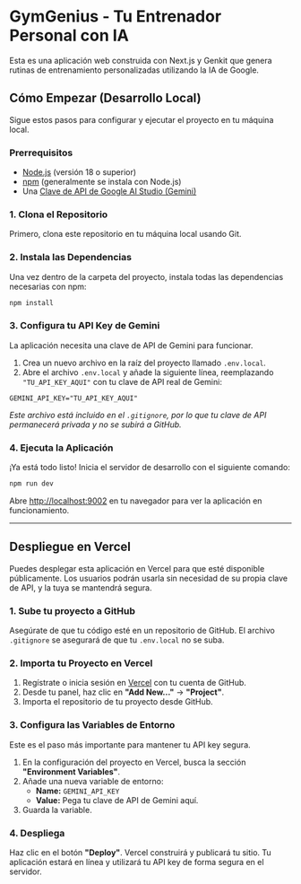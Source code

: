 # GymGenius - Tu Entrenador Personal con IA

Esta es una aplicación web construida con Next.js y Genkit que genera rutinas de entrenamiento personalizadas utilizando la IA de Google.

## Cómo Empezar (Desarrollo Local)

Sigue estos pasos para configurar y ejecutar el proyecto en tu máquina local.

### Prerrequisitos

- [Node.js](https://nodejs.org/) (versión 18 o superior)
- [npm](https://www.npmjs.com/) (generalmente se instala con Node.js)
- Una [Clave de API de Google AI Studio (Gemini)](https://makersuite.google.com/app/apikey)

### 1. Clona el Repositorio

Primero, clona este repositorio en tu máquina local usando Git.

### 2. Instala las Dependencias

Una vez dentro de la carpeta del proyecto, instala todas las dependencias necesarias con npm:

```bash
npm install
```

### 3. Configura tu API Key de Gemini

La aplicación necesita una clave de API de Gemini para funcionar.

1.  Crea un nuevo archivo en la raíz del proyecto llamado `.env.local`.
2.  Abre el archivo `.env.local` y añade la siguiente línea, reemplazando `"TU_API_KEY_AQUI"` con tu clave de API real de Gemini:

```
GEMINI_API_KEY="TU_API_KEY_AQUI"
```

*Este archivo está incluido en el `.gitignore`, por lo que tu clave de API permanecerá privada y no se subirá a GitHub.*

### 4. Ejecuta la Aplicación

¡Ya está todo listo! Inicia el servidor de desarrollo con el siguiente comando:

```bash
npm run dev
```

Abre [http://localhost:9002](http://localhost:9002) en tu navegador para ver la aplicación en funcionamiento.

---

## Despliegue en Vercel

Puedes desplegar esta aplicación en Vercel para que esté disponible públicamente. Los usuarios podrán usarla sin necesidad de su propia clave de API, y la tuya se mantendrá segura.

### 1. Sube tu proyecto a GitHub

Asegúrate de que tu código esté en un repositorio de GitHub. El archivo `.gitignore` se asegurará de que tu `.env.local` no se suba.

### 2. Importa tu Proyecto en Vercel

1.  Regístrate o inicia sesión en [Vercel](https://vercel.com) con tu cuenta de GitHub.
2.  Desde tu panel, haz clic en **"Add New..."** -> **"Project"**.
3.  Importa el repositorio de tu proyecto desde GitHub.

### 3. Configura las Variables de Entorno

Este es el paso más importante para mantener tu API key segura.

1.  En la configuración del proyecto en Vercel, busca la sección **"Environment Variables"**.
2.  Añade una nueva variable de entorno:
    - **Name:** `GEMINI_API_KEY`
    - **Value:** Pega tu clave de API de Gemini aquí.
3.  Guarda la variable.

### 4. Despliega

Haz clic en el botón **"Deploy"**. Vercel construirá y publicará tu sitio. Tu aplicación estará en línea y utilizará tu API key de forma segura en el servidor.
